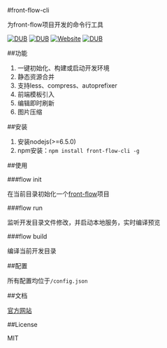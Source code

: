 #front-flow-cli

为front-flow项目开发的命令行工具

[![DUB](https://img.shields.io/badge/npm-v2.0.2-blue.svg?maxAge=2592000)]() [![DUB](https://img.shields.io/badge/nodejs%20support-v6.5.0-green.svg?maxAge=2592000)]() [![Website](https://img.shields.io/website-up-down-green-red/http/shields.io.svg?maxAge=2592000)](http://zangtao.org/projects/front-flow-cli/) [![DUB](https://img.shields.io/dub/l/vibe-d.svg?maxAge=2592000)]()


##功能

1. 一键初始化、构建或启动开发环境
2. 静态资源合并
3. 支持less、compress、autoprefixer
4. 前端模板引入
5. 编辑即时刷新
6. 图片压缩

##安装

1. 安装nodejs(>=6.5.0)
2. npm安装：`npm install front-flow-cli -g`

##使用

###flow init

在当前目录初始化一个[front-flow](https://github.com/tower1229/front-flow-template)项目

###flow run

监听开发目录文件修改，并启动本地服务，实时编译预览

###flow build

编译当前开发目录

##配置

所有配置均位于`/config.json`

##文档

[官方网站](http://zangtao.org/projects/front-flow-cli/)

##License 

MIT
